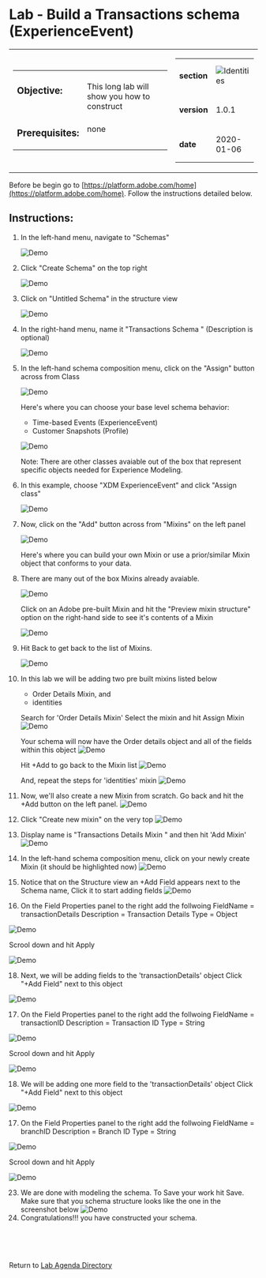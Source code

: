 Lab  - Build a Transactions schema (ExperienceEvent)
==========
<table style="border-collapse: collapse; border: none;" class="tab" cellspacing="0" cellpadding="0">

<tr style="border: none;">

<div align="left">
<td width="600" style="border: none;">
<table>
<tbody valign="top">
      <tr width="500">
            <td valign="top"><h3>Objective:</h3></td>
            <td valign="top"><br>This long lab will show you how to construct 
            </td>
     </tr>
     <tr width="500">
           <td valign="top"><h3>Prerequisites:</h3></td>
           <td valign="top"><br>none
           </td>
     </tr>
</tbody>
</table>
</td>
</div>

<div align="right">
<td style="border: none;" valign="top">

<table>
<tbody valign="top">
      <tr>
            <td valign="middle" height="70"><b>section</b></td>
            <td valign="middle" height="70"><img src="https://github.com/adobe/AEP-Hands-on-Labs/blob/master/assets/images/left_hand_nav_menu_schemas.png?raw=true" alt="Identities"></td>
      </tr>
      <tr>
            <td valign="middle" height="70"><b>version</b></td>
            <td valign="middle" height="70">1.0.1</td>
      </tr>
      <tr>
            <td valign="middle" height="70"><b>date</b></td>
            <td valign="middle" height="70">2020-01-06</td>
      </tr>
</tbody>
</table>
</td>
</div>

</tr>
</table>

Before be begin go to [https://platform.adobe.com/home](https://platform.adobe.com/home). Follow the instructions detailed below.

Instructions:
-----------------
1. In the left-hand menu, navigate to "Schemas"

      ![Demo](./images/schemahome.png)
      
2. Click "Create Schema" on the top right

      ![Demo](./images/schemacreate.png)
      
3. Click on "Untitled Schema" in the structure view

      ![Demo](./images/schemaname.png)
      
4. In the right-hand menu, name it "Transactions Schema <your-assigned-number>" (Description is optional)
      
      ![Demo](./images/schemaname1.png)
      
5. In the left-hand schema composition menu, click on the "Assign" button across from Class

      ![Demo](./images/schemaclassassign.png)
      
      Here's where you can choose your base level schema behavior:
     - Time-based Events (ExperienceEvent)
     - Customer Snapshots (Profile)
     
      ![Demo](./images/schemaclass.png)
      
      Note: There are other classes avaiable out of the box that represent specific objects needed for Experience Modeling.

6. In this example, choose "XDM ExperienceEvent" and click "Assign class"

      ![Demo](./images/schemaclass1.png)
      
8. Now, click on the "Add" button across from "Mixins" on the left panel

      ![Demo](./images/schemamixin.png)
      
      Here's where you can build your own Mixin or use a prior/similar Mixin object that conforms to your data.
      
10. There are many out of the box Mixins already avaiable. 

      ![Demo](./images/schemamixinpreview.png)
      
     Click on an Adobe pre-built Mixin and hit the "Preview mixin structure" option on the right-hand side to see it's contents of a Mixin
      
      ![Demo](./images/schemamixinpreview1.png)
    
11. Hit Back to get back to the list of Mixins. 

      ![Demo](./images/schemamixinback.png)
      
12. In this lab we will be adding two pre built mixins listed below

      - Order Details Mixin, and 
      - identities
      
      Search for 'Order Details Mixin' Select the mixin and hit Assign Mixin
            ![Demo](./images/schemamixin1.png)
      
      Your schema will now have the Order details object and all of the fields within this object
             ![Demo](./images/schemamixin2.png)
             
      Hit +Add to go back to the Mixin list
            ![Demo](./images/schemamixin3.png)
             
      And, repeat the steps for 'identities' mixin
             ![Demo](./images/schemamixin4.png)
             
        
12. Now, we'll also create a new Mixin from scratch. Go back and hit the +Add button on the left panel.
      ![Demo](./images/schemamixin6.png)
      
13. Click "Create new mixin" on the very top
      ![Demo](./images/schemamixin7.png)
      
13. Display name is "Transactions Details Mixin <your-assigned-number>" and then hit 'Add Mixin'
![Demo](./images/schemamixin8.png)
     
     
15. In the left-hand schema composition menu, click on your newly create Mixin (it should be highlighted now)
![Demo](./images/schemamixin9.png)

16. Notice that on the Structure view an +Add Field appears next to the Schema name, Click it to start adding fields 
![Demo](./images/schemamixin10.png)

17. On the Field Properties panel to the right add the follwoing 
FieldName = transactionDetails
Description = Transaction Details
Type = Object

![Demo](./images/schemamixin11.png)

Scrool down and hit Apply

![Demo](./images/schemaapply.png)


18. Next, we will be adding fields to the 'transactionDetails' object Click "+Add Field" next to this object

![Demo](./images/schemamixin12.png)

17. On the Field Properties panel to the right add the follwoing 
FieldName = transactionID
Description = Transaction ID
Type = String

![Demo](./images/schemamixin13.png)

Scrool down and hit Apply

![Demo](./images/schemaapply.png)

18. We will be adding one more field  to the 'transactionDetails' object Click "+Add Field" next to this object

![Demo](./images/schemamixin12.png)

17. On the Field Properties panel to the right add the follwoing 
FieldName = branchID
Description = Branch ID
Type = String

![Demo](./images/schemamixin14.png)

Scrool down and hit Apply

![Demo](./images/schemaapply.png)
    
 23. We are done with modeling the schema. To Save your work hit Save. Make sure that you schema structure looks like the one in the screenshot below
 ![Demo](./images/schemafinal.png)
 24. Congratulations!!! you have constructed your schema.
<br>
<br>
<br>


Return to [Lab Agenda Directory](https://github.com/adobe/AEP-Hands-on-Labs/blob/master/labs/fsi/README.md#lab-agenda)

